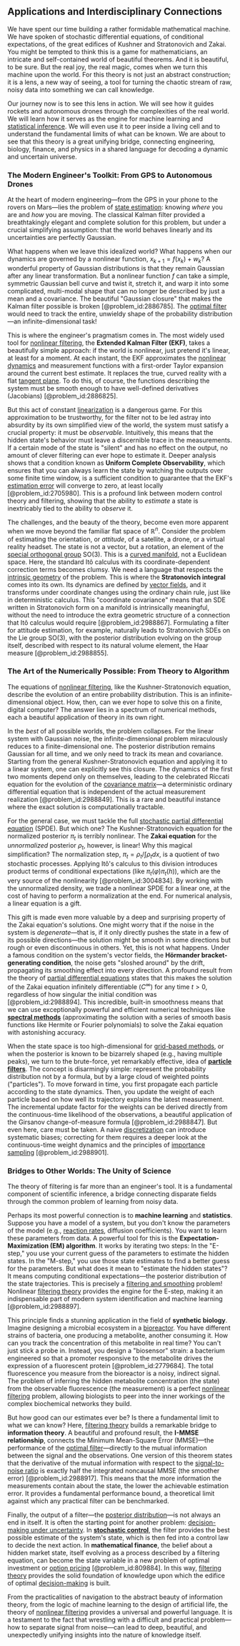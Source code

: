 ## Applications and Interdisciplinary Connections

We have spent our time building a rather formidable mathematical machine. We have spoken of stochastic differential equations, of conditional expectations, of the great edifices of Kushner and Stratonovich and Zakai. You might be tempted to think this is a game for mathematicians, an intricate and self-contained world of beautiful theorems. And it is beautiful, to be sure. But the real joy, the real magic, comes when we turn this machine upon the world. For this theory is not just an abstract construction; it is a lens, a new way of seeing, a tool for turning the chaotic stream of raw, noisy data into something we can call knowledge.

Our journey now is to see this lens in action. We will see how it guides rockets and autonomous drones through the complexities of the real world. We will learn how it serves as the engine for machine learning and [statistical inference](@article_id:172253). We will even use it to peer inside a living cell and to understand the fundamental limits of what can be known. We are about to see that this theory is a great unifying bridge, connecting engineering, biology, finance, and physics in a shared language for decoding a dynamic and uncertain universe.

### The Modern Engineer's Toolkit: From GPS to Autonomous Drones

At the heart of modern engineering—from the GPS in your phone to the rovers on Mars—lies the problem of [state estimation](@article_id:169174): knowing *where* you are and *how* you are moving. The classical Kalman filter provided a breathtakingly elegant and complete solution for this problem, but under a crucial simplifying assumption: that the world behaves linearly and its uncertainties are perfectly Gaussian.

What happens when we leave this idealized world? What happens when our dynamics are governed by a nonlinear function, $x_{k+1} = f(x_k) + w_k$? A wonderful property of Gaussian distributions is that they remain Gaussian after any linear transformation. But a nonlinear function $f$ can take a simple, symmetric Gaussian bell curve and twist it, stretch it, and warp it into some complicated, multi-modal shape that can no longer be described by just a mean and a covariance. The beautiful "Gaussian closure" that makes the Kalman filter possible is broken [@problem_id:2886785]. The [optimal filter](@article_id:261567) would need to track the entire, unwieldy shape of the probability distribution—an infinite-dimensional task!

This is where the engineer's pragmatism comes in. The most widely used tool for [nonlinear filtering](@article_id:200514), the **Extended Kalman Filter (EKF)**, takes a beautifully simple approach: if the world is nonlinear, just pretend it's linear, at least for a moment. At each instant, the EKF approximates the [nonlinear dynamics](@article_id:140350) and measurement functions with a first-order Taylor expansion around the current best estimate. It replaces the true, curved reality with a flat [tangent plane](@article_id:136420). To do this, of course, the functions describing the system must be smooth enough to have well-defined derivatives (Jacobians) [@problem_id:2886825].

But this act of constant [linearization](@article_id:267176) is a dangerous game. For this approximation to be trustworthy, for the filter not to be led astray into absurdity by its own simplified view of the world, the system must satisfy a crucial property: it must be *observable*. Intuitively, this means that the hidden state's behavior must leave a discernible trace in the measurements. If a certain mode of the state is "silent" and has no effect on the output, no amount of clever filtering can ever hope to estimate it. Deeper analysis shows that a condition known as **Uniform Complete Observability**, which ensures that you can always learn the state by watching the outputs over some finite time window, is a sufficient condition to guarantee that the EKF's [estimation error](@article_id:263396) will converge to zero, at least locally [@problem_id:2705980]. This is a profound link between modern control theory and filtering, showing that the ability to *estimate* a state is inextricably tied to the ability to *observe* it.

The challenges, and the beauty of the theory, become even more apparent when we move beyond the familiar flat space of $\mathbb{R}^n$. Consider the problem of estimating the orientation, or *attitude*, of a satellite, a drone, or a virtual reality headset. The state is not a vector, but a rotation, an element of the [special orthogonal group](@article_id:145924) $\mathrm{SO}(3)$. This is a [curved manifold](@article_id:267464), not a Euclidean space. Here, the standard Itô calculus with its coordinate-dependent correction terms becomes clumsy. We need a language that respects the [intrinsic geometry](@article_id:158294) of the problem. This is where the **Stratonovich integral** comes into its own. Its dynamics are defined by [vector fields](@article_id:160890), and it transforms under coordinate changes using the ordinary chain rule, just like in deterministic calculus. This "coordinate covariance" means that an SDE written in Stratonovich form on a manifold is intrinsically meaningful, without the need to introduce the extra geometric structure of a connection that Itô calculus would require [@problem_id:2988867]. Formulating a filter for attitude estimation, for example, naturally leads to Stratonovich SDEs on the Lie group $\mathrm{SO}(3)$, with the posterior distribution evolving on the group itself, described with respect to its natural volume element, the Haar measure [@problem_id:2988855].

### The Art of the Numerically Possible: From Theory to Algorithm

The equations of [nonlinear filtering](@article_id:200514), like the Kushner-Stratonovich equation, describe the evolution of an entire probability distribution. This is an infinite-dimensional object. How, then, can we ever hope to solve this on a finite, digital computer? The answer lies in a spectrum of numerical methods, each a beautiful application of theory in its own right.

In the *best* of all possible worlds, the problem collapses. For the linear system with Gaussian noise, the infinite-dimensional problem miraculously reduces to a finite-dimensional one. The posterior distribution remains Gaussian for all time, and we only need to track its mean and covariance. Starting from the general Kushner-Stratonovich equation and applying it to a linear system, one can explicitly see this closure. The dynamics of the first two moments depend only on themselves, leading to the celebrated Riccati equation for the evolution of the [covariance matrix](@article_id:138661)—a deterministic ordinary differential equation that is independent of the actual measurement realization [@problem_id:2988849]. This is a rare and beautiful instance where the exact solution is computationally tractable.

For the general case, we must tackle the full [stochastic partial differential equation](@article_id:187951) (SPDE). But which one? The Kushner-Stratonovich equation for the normalized posterior $\pi_t$ is terribly nonlinear. The **Zakai equation** for the *unnormalized* posterior $\rho_t$, however, is linear! Why this magical simplification? The normalization step, $\pi_t = \rho_t / \int \rho_t dx$, is a quotient of two stochastic processes. Applying Itô's calculus to this division introduces product terms of conditional expectations (like $\pi_t(\varphi)\pi_t(h)$), which are the very source of the nonlinearity [@problem_id:3004834]. By working with the unnormalized density, we trade a nonlinear SPDE for a linear one, at the cost of having to perform a normalization at the end. For numerical analysis, a linear equation is a gift.

This gift is made even more valuable by a deep and surprising property of the Zakai equation's solutions. One might worry that if the noise in the system is *degenerate*—that is, if it only directly pushes the state in a few of its possible directions—the solution might be smooth in some directions but rough or even discontinuous in others. Yet, this is not what happens. Under a famous condition on the system's vector fields, the **Hörmander bracket-generating condition**, the noise gets "sloshed around" by the drift, propagating its smoothing effect into every direction. A profound result from the theory of [partial differential equations](@article_id:142640) states that this makes the solution of the Zakai equation infinitely differentiable ($C^{\infty}$) for any time $t > 0$, regardless of how singular the initial condition was [@problem_id:2988894]. This incredible, built-in smoothness means that we can use exceptionally powerful and efficient numerical techniques like **[spectral methods](@article_id:141243)** (approximating the solution with a series of smooth basis functions like Hermite or Fourier polynomials) to solve the Zakai equation with astonishing accuracy.

When the state space is too high-dimensional for [grid-based methods](@article_id:173123), or when the posterior is known to be bizarrely shaped (e.g., having multiple peaks), we turn to the brute-force, yet remarkably effective, idea of **[particle filters](@article_id:180974)**. The concept is disarmingly simple: represent the probability distribution not by a formula, but by a large cloud of weighted points ("particles"). To move forward in time, you first propagate each particle according to the state dynamics. Then, you update the weight of each particle based on how well its trajectory explains the latest measurement. The incremental update factor for the weights can be derived directly from the continuous-time likelihood of the observations, a beautiful application of the Girsanov change-of-measure formula [@problem_id:2988847]. But even here, care must be taken. A naive [discretization](@article_id:144518) can introduce systematic biases; correcting for them requires a deeper look at the continuous-time weight dynamics and the principles of [importance sampling](@article_id:145210) [@problem_id:2988901].

### Bridges to Other Worlds: The Unity of Science

The theory of filtering is far more than an engineer's tool. It is a fundamental component of scientific inference, a bridge connecting disparate fields through the common problem of learning from noisy data.

Perhaps its most powerful connection is to **machine learning** and **statistics**. Suppose you have a model of a system, but you don't know the parameters of the model (e.g., [reaction rates](@article_id:142161), diffusion coefficients). You want to learn these parameters from data. A powerful tool for this is the **Expectation-Maximization (EM) algorithm**. It works by iterating two steps: In the "E-step," you use your current guess of the parameters to estimate the hidden states. In the "M-step," you use those state estimates to find a better guess for the parameters. But what does it mean to "estimate the hidden states"? It means computing conditional expectations—the posterior distribution of the state trajectories. This is precisely a [filtering and smoothing](@article_id:188331) problem! Nonlinear [filtering theory](@article_id:186472) provides the engine for the E-step, making it an indispensable part of modern system identification and machine learning [@problem_id:2988897].

This principle finds a stunning application in the field of **synthetic biology**. Imagine designing a microbial ecosystem in a [bioreactor](@article_id:178286). You have different strains of bacteria, one producing a metabolite, another consuming it. How can you track the concentration of this metabolite in real time? You can't just stick a probe in. Instead, you design a "biosensor" strain: a bacterium engineered so that a promoter responsive to the metabolite drives the expression of a fluorescent protein [@problem_id:2779684]. The total fluorescence you measure from the bioreactor is a noisy, indirect signal. The problem of inferring the hidden metabolite concentration (the state) from the observable fluorescence (the measurement) is a perfect [nonlinear filtering](@article_id:200514) problem, allowing biologists to peer into the inner workings of the complex biochemical networks they build.

But how good can our estimates ever be? Is there a fundamental limit to what we can know? Here, [filtering theory](@article_id:186472) builds a remarkable bridge to **information theory**. A beautiful and profound result, the **I-MMSE relationship**, connects the Minimum Mean-Square Error (MMSE)—the performance of the [optimal filter](@article_id:261567)—directly to the mutual information between the signal and the observations. One version of this theorem states that the derivative of the mutual information with respect to the [signal-to-noise ratio](@article_id:270702) is exactly half the integrated noncausal MMSE (the smoother error) [@problem_id:2988917]. This means that the more information the measurements contain about the state, the lower the achievable estimation error. It provides a fundamental performance bound, a theoretical limit against which any practical filter can be benchmarked.

Finally, the output of a filter—the [posterior distribution](@article_id:145111)—is not always an end in itself. It is often the starting point for another problem: [decision-making under uncertainty](@article_id:142811). In **[stochastic control](@article_id:170310)**, the filter provides the best possible estimate of the system's state, which is then fed into a control law to decide the next action. In **mathematical finance**, the belief about a hidden market state, itself evolving as a process described by a filtering equation, can become the state variable in a new problem of optimal investment or [option pricing](@article_id:139486) [@problem_id:809884]. In this way, [filtering theory](@article_id:186472) provides the solid foundation of knowledge upon which the edifice of optimal [decision-making](@article_id:137659) is built.

From the practicalities of navigation to the abstract beauty of information theory, from the logic of machine learning to the design of artificial life, the theory of [nonlinear filtering](@article_id:200514) provides a universal and powerful language. It is a testament to the fact that wrestling with a difficult and practical problem—how to separate signal from noise—can lead to deep, beautiful, and unexpectedly unifying insights into the nature of knowledge itself.
